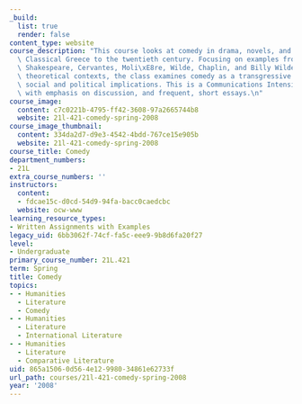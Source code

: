 ```yaml
---
_build:
  list: true
  render: false
content_type: website
course_description: "This course looks at comedy in drama, novels, and films from\
  \ Classical Greece to the twentieth century. Focusing on examples from Aristophanes,\
  \ Shakespeare, Cervantes, Moli\xE8re, Wilde, Chaplin, and Billy Wilder, along with\
  \ theoretical contexts, the class examines comedy as a transgressive mode with revolutionary\
  \ social and political implications. This is a Communications Intensive (CI) class\
  \ with emphasis on discussion, and frequent, short essays.\n"
course_image:
  content: c7c0221b-4795-ff42-3608-97a2665744b8
  website: 21l-421-comedy-spring-2008
course_image_thumbnail:
  content: 334da2d7-d9e3-4542-4bdd-767ce15e905b
  website: 21l-421-comedy-spring-2008
course_title: Comedy
department_numbers:
- 21L
extra_course_numbers: ''
instructors:
  content:
  - fdcae15c-d0cd-54d9-94fa-bacc0caedcbc
  website: ocw-www
learning_resource_types:
- Written Assignments with Examples
legacy_uid: 6bb3062f-74cf-fa5c-eee9-9b8d6fa20f27
level:
- Undergraduate
primary_course_number: 21L.421
term: Spring
title: Comedy
topics:
- - Humanities
  - Literature
  - Comedy
- - Humanities
  - Literature
  - International Literature
- - Humanities
  - Literature
  - Comparative Literature
uid: 865a1506-0d56-4e12-9980-34861e62733f
url_path: courses/21l-421-comedy-spring-2008
year: '2008'
---
```

